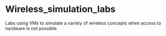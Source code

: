 # Wireless_simulation_labs
Labs using VMs to simulate a variety of wireless concepts when access to hardware is not possible.
